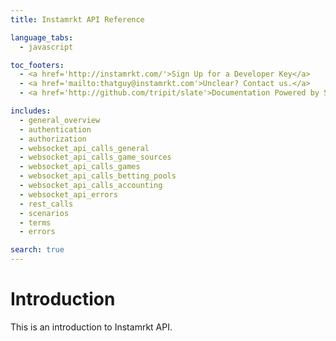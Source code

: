 ```yaml
---
title: Instamrkt API Reference

language_tabs:
  - javascript

toc_footers:
  - <a href='http://instamrkt.com/'>Sign Up for a Developer Key</a>
  - <a href='mailto:thatguy@instamrkt.com'>Unclear? Contact us.</a>
  - <a href='http://github.com/tripit/slate'>Documentation Powered by Slate</a>

includes:
  - general_overview
  - authentication
  - authorization
  - websocket_api_calls_general
  - websocket_api_calls_game_sources
  - websocket_api_calls_games
  - websocket_api_calls_betting_pools
  - websocket_api_calls_accounting
  - websocket_api_errors
  - rest_calls
  - scenarios
  - terms
  - errors

search: true
---
```



# Introduction

This is an introduction to Instamrkt API.